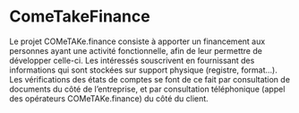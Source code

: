 # ComeTakeFinance
Le projet COMeTAKe.finance consiste à apporter un financement aux personnes ayant une activité  fonctionnelle, afin de leur permettre de développer celle-ci. Les intéressés souscrivent en fournissant des  informations qui sont stockées sur support physique (registre, format…). Les vérifications des états de  comptes se font de ce fait par consultation de documents du côté de l’entreprise, et par consultation  téléphonique (appel des opérateurs COMeTAKe.finance) du côté du client. 
